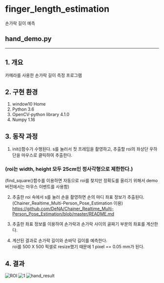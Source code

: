 # finger_length_estimation
손가락 길이 예측

## hand_demo.py

***

## 1. 개요

카메라를 사용한 손가락 길이 측정 프로그램

## 2. 구현 환경

1. window10 Home
2. Python 3.6
3. OpenCV-python library 4.1.0
4. Numpy 1.16


## 3. 동작 과정

1. init()함수가 수행된다. s를 눌러서 첫 프레임을 촬영하고, 추출할 roi의 좌상단 우하단을 마우스로 클릭하여 추출한다.  
### (roi는 width, height 모두 25cm인 정사각형으로 제한한다.)  
(find_square()함수를 이용하면 자동으로 roi를 찾지만 정확도를 올리기 위해서 demo버전에서는 마우스 이벤트를 사용함)  

2. 추출한 roi 속에서 s를 눌러 손을 촬영하면 손의 마디 좌표 정보가 추출된다.  
(Chainer_Realtime_Multi-Person_Pose_Estimation 이용)  
<https://github.com/DeNA/Chainer_Realtime_Multi-Person_Pose_Estimation/blob/master/README.md>

3. 추출한 좌표 정보를 이용하여 손가락과 손가락 사이의 골짜기 부분의 좌표를 계산한다.

4. 계산된 결과로 손가락 길이와 손바닥 길이를 예측한다.  
   roi를 500 X 500 픽셀로 resize했기 때문에 1 pixel == 0.05 mm가 된다.



## 4. 결과

![ROI](https://user-images.githubusercontent.com/46870741/68008955-e0b08d80-fcc3-11e9-97f7-3404243c44b8.jpg)
![1](https://user-images.githubusercontent.com/46870741/68023059-875b5500-fce9-11e9-9556-28b44198c5fe.png)
![hand_result](https://user-images.githubusercontent.com/46870741/68008985-f625b780-fcc3-11e9-8ce3-5ce62da79fef.jpg)
